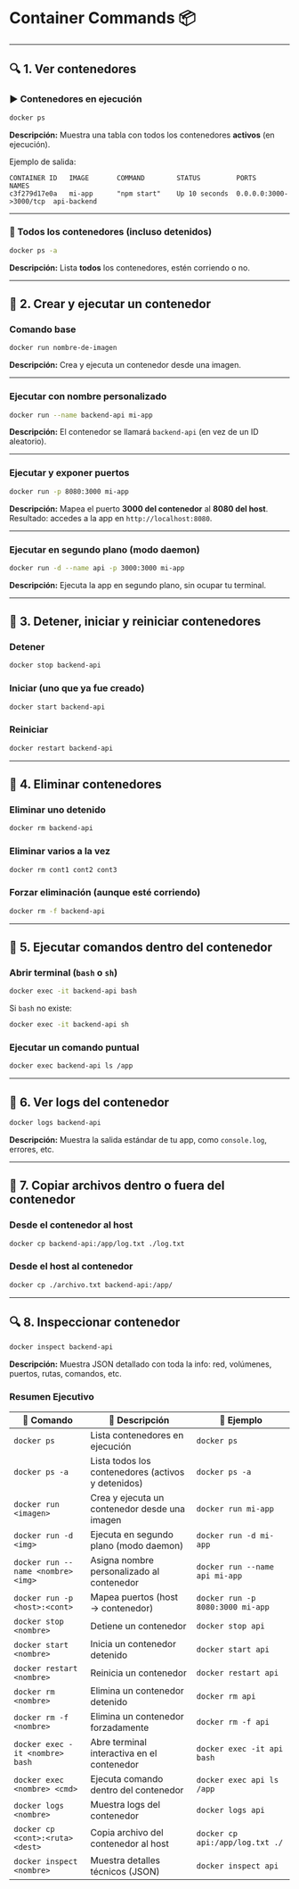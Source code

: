 # Container Commands 📦

---

## 🔍 1. Ver contenedores

### ▶️ Contenedores en ejecución

```bash
docker ps
```

**Descripción:** Muestra una tabla con todos los contenedores **activos** (en ejecución).

Ejemplo de salida:

```
CONTAINER ID   IMAGE       COMMAND        STATUS         PORTS           NAMES
c3f279d17e0a   mi-app      "npm start"    Up 10 seconds  0.0.0.0:3000->3000/tcp  api-backend
```

---

### 📜 Todos los contenedores (incluso detenidos)

```bash
docker ps -a
```

**Descripción:** Lista **todos** los contenedores, estén corriendo o no.

---

## 🚀 2. Crear y ejecutar un contenedor

### Comando base

```bash
docker run nombre-de-imagen
```

**Descripción:** Crea y ejecuta un contenedor desde una imagen.

---

### Ejecutar con nombre personalizado

```bash
docker run --name backend-api mi-app
```

**Descripción:** El contenedor se llamará `backend-api` (en vez de un ID aleatorio).

---

### Ejecutar y exponer puertos

```bash
docker run -p 8080:3000 mi-app
```

**Descripción:** Mapea el puerto **3000 del contenedor** al **8080 del host**.  
Resultado: accedes a la app en `http://localhost:8080`.

---

### Ejecutar en segundo plano (modo daemon)

```bash
docker run -d --name api -p 3000:3000 mi-app
```

**Descripción:** Ejecuta la app en segundo plano, sin ocupar tu terminal.

---

## 🛑 3. Detener, iniciar y reiniciar contenedores

### Detener

```bash
docker stop backend-api
```

### Iniciar (uno que ya fue creado)

```bash
docker start backend-api
```

### Reiniciar

```bash
docker restart backend-api
```

---

## 🧼 4. Eliminar contenedores

### Eliminar uno detenido

```bash
docker rm backend-api
```

### Eliminar varios a la vez

```bash
docker rm cont1 cont2 cont3
```

### Forzar eliminación (aunque esté corriendo)

```bash
docker rm -f backend-api
```

---

## 🧪 5. Ejecutar comandos dentro del contenedor

### Abrir terminal (`bash` o `sh`)

```bash
docker exec -it backend-api bash
```

Si `bash` no existe:

```bash
docker exec -it backend-api sh
```

### Ejecutar un comando puntual

```bash
docker exec backend-api ls /app
```

---

## 📄 6. Ver logs del contenedor

```bash
docker logs backend-api
```

**Descripción:** Muestra la salida estándar de tu app, como `console.log`, errores, etc.

---

## 📂 7. Copiar archivos dentro o fuera del contenedor

### Desde el contenedor al host

```bash
docker cp backend-api:/app/log.txt ./log.txt
```

### Desde el host al contenedor

```bash
docker cp ./archivo.txt backend-api:/app/
```

---

## 🔍 8. Inspeccionar contenedor

```bash
docker inspect backend-api
```

**Descripción:** Muestra JSON detallado con toda la info: red, volúmenes, puertos, rutas, comandos, etc.

### Resumen Ejecutivo

| 🔧 Comando                         | 📝 Descripción                                     | 🧪 Ejemplo                       |
| ---------------------------------- | -------------------------------------------------- | -------------------------------- |
| `docker ps`                        | Lista contenedores en ejecución                    | `docker ps`                      |
| `docker ps -a`                     | Lista todos los contenedores (activos y detenidos) | `docker ps -a`                   |
| `docker run <imagen>`              | Crea y ejecuta un contenedor desde una imagen      | `docker run mi-app`              |
| `docker run -d <img>`              | Ejecuta en segundo plano (modo daemon)             | `docker run -d mi-app`           |
| `docker run --name <nombre> <img>` | Asigna nombre personalizado al contenedor          | `docker run --name api mi-app`   |
| `docker run -p <host>:<cont>`      | Mapea puertos (host → contenedor)                  | `docker run -p 8080:3000 mi-app` |
| `docker stop <nombre>`             | Detiene un contenedor                              | `docker stop api`                |
| `docker start <nombre>`            | Inicia un contenedor detenido                      | `docker start api`               |
| `docker restart <nombre>`          | Reinicia un contenedor                             | `docker restart api`             |
| `docker rm <nombre>`               | Elimina un contenedor detenido                     | `docker rm api`                  |
| `docker rm -f <nombre>`            | Elimina un contenedor forzadamente                 | `docker rm -f api`               |
| `docker exec -it <nombre> bash`    | Abre terminal interactiva en el contenedor         | `docker exec -it api bash`       |
| `docker exec <nombre> <cmd>`       | Ejecuta comando dentro del contenedor              | `docker exec api ls /app`        |
| `docker logs <nombre>`             | Muestra logs del contenedor                        | `docker logs api`                |
| `docker cp <cont>:<ruta> <dest>`   | Copia archivo del contenedor al host               | `docker cp api:/app/log.txt ./`  |
| `docker inspect <nombre>`          | Muestra detalles técnicos (JSON)                   | `docker inspect api`             |
